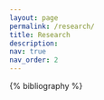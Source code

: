 ```yaml
---
layout: page
permalink: /research/
title: Research
description:
nav: true
nav_order: 2
---
```


<!-- _pages/publications.md -->

<div class="publications">

{% bibliography %}

</div>

